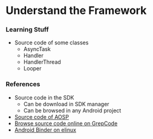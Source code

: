 # Understand the Framework

### Learning Stuff
- Source code of some classes
	- AsyncTask
	- Handler
	- HandlerThread
	- Looper

### References
- Source code in the SDK
	- Can be download in SDK manager
	- Can be browsed in any Android project
- [Source code of AOSP](https://source.android.com/source/index.html)
- [Browse source code online on GrepCode](http://grepcode.com/search/?query=google+android&entity=project)
- [Android Binder on elinux](http://elinux.org/Android_Binder)


